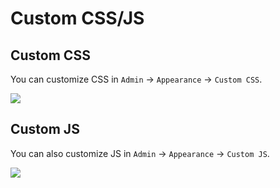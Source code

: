 # Custom CSS/JS

## Custom CSS

You can customize CSS in `Admin` -> `Appearance` -> `Custom CSS`.

![](/images/custom-css.png)

## Custom JS

You can also customize JS in `Admin` -> `Appearance` -> `Custom JS`.

![](/images/custom-js.png)